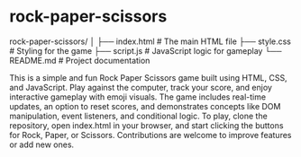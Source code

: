 # rock-paper-scissors
rock-paper-scissors/
│
├── index.html       # The main HTML file
├── style.css        # Styling for the game
├── script.js        # JavaScript logic for gameplay
└── README.md        # Project documentation

This is a simple and fun Rock Paper Scissors game built using HTML, CSS, and JavaScript. Play against the computer, track your score, and enjoy interactive gameplay with emoji visuals. The game includes real-time updates, an option to reset scores, and demonstrates concepts like DOM manipulation, event listeners, and conditional logic. To play, clone the repository, open index.html in your browser, and start clicking the buttons for Rock, Paper, or Scissors. Contributions are welcome to improve features or add new ones.

